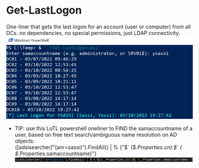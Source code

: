 # Get-LastLogon
One-liner that gets the last logon for an account (user or computer) from all DCs. no dependencies, no special permissions, just LDAP connectivity.<BR>
![Screenshot](screenshot.png)<BR>
* TIP: use this LoTL powershell oneliner to FIND the samaccountname of a user, based on free text search/ambiguous name resolution on AD objects:
<BR> ([adsisearcher]"(anr=sassi)").FindAll() | % {"$`
  ($_.Properties.cn):$`
  ( $_.Properties.samaccountname)"}
  <BR>![Screenshot](screenshot1.png)
